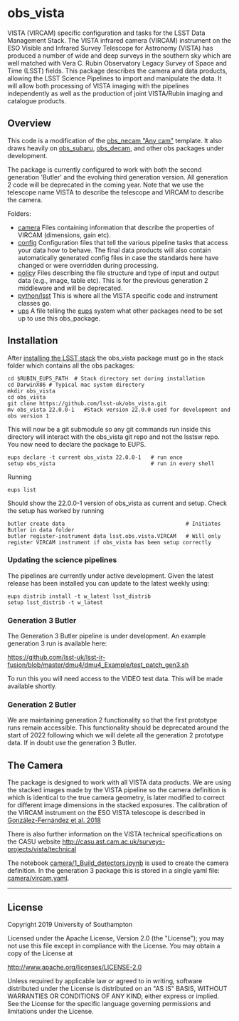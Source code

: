 # obs_vista
VISTA (VIRCAM) specific configuration and tasks for the LSST Data Management Stack. The VISTA infrared camera (VIRCAM) instrument on the ESO Visible and Infrared Survey Telescope
for Astronomy (VISTA) has produced a number of wide and deep surveys in the southern sky which are well matched with Vera C. Rubin Observatory Legacy Survey of Space and Time (LSST) fields. This package describes the camera and data products, allowing the LSST Science Pipelines to import and manipulate the data. It will allow both processing of VISTA imaging with the pipelines independently as well as the production of joint VISTA/Rubin imaging and catalogue products.

## Overview

This code is a modification of the [obs\_necam "Any cam"](https://github.com/jrmullaney/obs_necam) template. It also draws heavily on [obs\_subaru](https://github.com/lsst/obs_subaru), [obs\_decam](https://github.com/lsst/obs_decam), and other obs packages under development.

The package is currently configured to work with both the second generation 'Butler' and the evolving third generation version. All generation 2 code will be deprecated in the coming year. Note that we use the telescope name VISTA to describe the telescope and VIRCAM to describe the camera. 

Folders:

- [camera](camera) Files containing information that describe the properties of VIRCAM (dimensions, gain etc).
- [config](config) Configuration files that tell the various pipeline tasks that access your data how to behave. The final data products will also contain automatically generated config files in case the standards here have changed or were overridden during processing.
- [policy](policy) Files describing the file structure and type of input and output data (e.g., image, table etc). This is for the previous generation 2 middleware and will be deprecated.
- [python/lsst](python/lsst) This is where all the VISTA specific code and instrument classes go.
- [ups](ups) A file telling the [eups](https://developer.lsst.io/stack/eups-tutorial.html) system what other packages need to be set up to use this obs_package.

## Installation

After [installing the LSST stack](https://pipelines.lsst.io/install/newinstall.html) the obs_vista package must go in the stack folder which contains all the obs packages:


```Shell
cd $RUBIN_EUPS_PATH  # Stack directory set during installation
cd DarwinX86 # Typical mac system directory
mkdir obs_vista
cd obs_vista
git clone https://github.com/lsst-uk/obs_vista.git
mv obs_vista 22.0.0-1   #Stack version 22.0.0 used for development and obs version 1
```

This will now be a git submodule so any git commands run inside this directory will interact with the obs_vista git repo and not the lsstsw repo. You now need to declare the package to EUPS.

```Shell
eups declare -t current obs_vista 22.0.0-1   # run once
setup obs_vista                              # run in every shell
```

Running 

```Shell
eups list
```

Should show the 22.0.0-1 version of obs_vista as current and setup. Check the setup has worked by running

```Shell
butler create data                                      # Initiates Butler in data folder
butler register-instrument data lsst.obs.vista.VIRCAM   # Will only register VIRCAM instrument if obs_vista has been setup correctly
```

### Updating the science pipelines

The pipelines are currently under active development. Given the latest release has been installed you can update to the latest weekly using:

```Shell
eups distrib install -t w_latest lsst_distrib
setup lsst_distrib -t w_latest
```

### Generation 3 Butler

The Generation 3 Butler pipeline is under development. An example generation 3 run is available here:

https://github.com/lsst-uk/lsst-ir-fusion/blob/master/dmu4/dmu4_Example/test_patch_gen3.sh

To run this you will need access to the VIDEO test data. This will be made available shortly.

### Generation 2 Butler

We are maintaining generation 2 functionality so that the first prototype runs remain accessible. This functionality should be deprecated around the start of 2022 following which we will delete all the generation 2 prototype data. If in doubt use the generation 3 Butler.


## The Camera

The package is designed to work with all VISTA data products. 
We are using the stacked images made by the VISTA pipeline so the camera definition is which is identical to the true camera geometry, is later modified to correct for different image dimensions in the stacked exposures.
The calibration of the VIRCAM instrument on the ESO VISTA telescope is described in [González-Fernández et al. 2018](https://ui.adsabs.harvard.edu/abs/2018MNRAS.474.5459G/abstract)

There is also further information on the VISTA technical specifications on the CASU website http://casu.ast.cam.ac.uk/surveys-projects/vista/technical

The notebook [camera/1_Build_detectors.ipynb](camera/1_Build_detectors.ipynb) is used to create the camera definition. In the generation 3 package this is stored in a single yaml file: [camera/vircam.yaml](camera/vircam.yaml).


---

## License

Copyright 2019 University of Southampton

Licensed under the Apache License, Version 2.0 (the "License");
you may not use this file except in compliance with the License.
You may obtain a copy of the License at

http://www.apache.org/licenses/LICENSE-2.0

Unless required by applicable law or agreed to in writing, software
distributed under the License is distributed on an "AS IS" BASIS,
WITHOUT WARRANTIES OR CONDITIONS OF ANY KIND, either express or implied.
See the License for the specific language governing permissions and
limitations under the License.